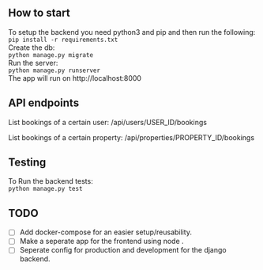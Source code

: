 ## How to start
To setup the backend you need python3 and pip and then run the following: 
<br/>
``` pip install -r requirements.txt ```
<br/>
Create the db:
<br/>
``` python manage.py migrate ```
<br/>Run the server: <br/>
``` python manage.py runserver ```
<br/>The app will run on http://localhost:8000 <br/>

## API endpoints

List bookings of a certain user:
/api/users/USER_ID/bookings <br/>

List bookings of a certain property:
/api/properties/PROPERTY_ID/bookings <br/>

## Testing
To Run the backend tests:<br/>
``` python manage.py test ```
<br/>

## TODO
- [ ] Add docker-compose for an easier setup/reusability. 
- [ ] Make a seperate app for the frontend using node .
- [ ] Seperate config for production and development for the django backend.